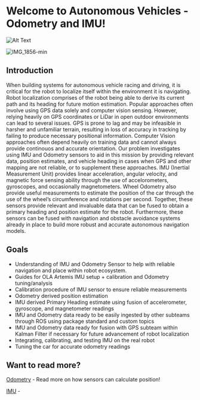 # Welcome to Autonomous Vehicles - Odometry and IMU!

![Alt Text](https://giphy.com/gifs/KcdCOCzmmfy0ZlzbXT)

![IMG_1856-min](https://user-images.githubusercontent.com/13074631/110222059-86f63f80-7e84-11eb-8803-844f385161a3.png)
## Introduction
When building systems for autonomous vehicle racing and driving, it is critical for the robot to localize itself within the environment it is navigating. Robot localization comprises of the robot being able to derive its current path and its heading for future motion estimation. Popular approaches often involve using GPS data solely and computer vision sensing. However, relying heavily on GPS coordinates or LiDar in open outdoor environments can lead to several issues. GPS is prone to lag and may be infeasible in harsher and unfamiliar terrain, resulting in loss of accuracy in tracking by failing to produce necessary positional information. Computer Vision approaches often depend heavily on training data and cannot always provide continouos and accurate orientation. Our problem investigates using IMU and Odometry sensors to aid in this mission by providing relevant data, position estimates, and vehicle heading in cases when GPS and other mapping are not reliable, or to supplement these approaches. IMU (Inertial  Measurement  Unit) provides linear acceleration, angular velocity, and magnetic force sensing ability through the use of accelorometers, gyroscopes, and occasionally magnetometers.  Wheel Odometry  also provide  useful  measurements  to  estimate the  position  of  the  car  through  the use of the wheel’s circumference and rotations per second. Together, these  sensors provide relevant and invaluable data that can be fused to obtain a primary heading and position estimate for the robot. Furthermore, these sensors can be fused with navigation and obstacle avoidance systems already in place to build more robust and accurate autonomous navigation models.

## Goals
- Understanding of IMU and Odometry Sensor to help with reliable navigation and place within robot ecosystem.
- Guides for OLA Artemis IMU setup + calibration and Odometry tuning/analysis
- Calibration procedure of IMU sensor to ensure reliable measurements 
- Odometry derived position estimation
- IMU derived Primary Heading estimate using fusion of accelerometer, gyroscope, and magnetometer readings
- IMU and Odometry data ready to be easily ingested by other subteams through ROS using package standard and custom topics
- IMU and Odometry data ready for fusion with GPS subteam within Kalman Filter if necessary for future advancement of robot localization
- Integrating, calibrating, and testing IMU on the real robot
- Tuning the car for accurate odometry readings


## Want to read more?
[Odometry] - Read more on how sensors can calculate position!

[IMU] - 



[//]: # (These are reference links used in the body of this note and get stripped out when the markdown processor does its job. There is no need to format nicely because it shouldn't be seen. Thanks SO - http://stackoverflow.com/questions/4823468/store-comments-in-markdown-syntax)

   [Odometry]: <https://sallypoon.github.io/autonomousvehicles.github.io/odometry/>
   [IMU]: <https://sallypoon.github.io/autonomousvehicles.github.io/imu/>
